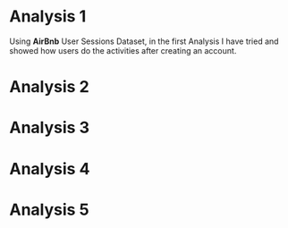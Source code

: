 # Analysis 1

Using **AirBnb** User Sessions Dataset, in the first Analysis I have tried and showed how users do the activities after creating an account.


# Analysis 2
# Analysis 3
# Analysis 4
# Analysis 5
